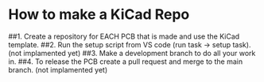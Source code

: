 # How to make a KiCad Repo
##1.
Create a repository for EACH PCB that is made and use the KiCad template.
##2.
Run the setup script from VS code (run task -> setup task). (not implamented yet)
##3.
Make a development branch to do all your work in.
##4.
To release the PCB create a pull request and merge to the main branch. (not implamented yet)
